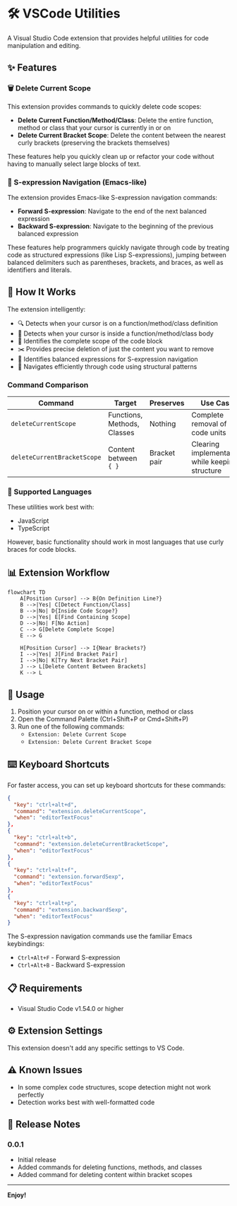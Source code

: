 # 🛠️ VSCode Utilities

A Visual Studio Code extension that provides helpful utilities for code manipulation and editing.

## ✨ Features

### 🗑️ Delete Current Scope

This extension provides commands to quickly delete code scopes:

- **Delete Current Function/Method/Class**: Delete the entire function, method or class that your cursor is currently in or on
- **Delete Current Bracket Scope**: Delete the content between the nearest curly brackets (preserving the brackets themselves)

These features help you quickly clean up or refactor your code without having to manually select large blocks of text.

### 🧭 S-expression Navigation (Emacs-like)

The extension provides Emacs-like S-expression navigation commands:

- **Forward S-expression**: Navigate to the end of the next balanced expression
- **Backward S-expression**: Navigate to the beginning of the previous balanced expression

These features help programmers quickly navigate through code by treating code as structured expressions (like Lisp S-expressions), jumping between balanced delimiters such as parentheses, brackets, and braces, as well as identifiers and literals.

## 🔄 How It Works

The extension intelligently:
- 🔍 Detects when your cursor is on a function/method/class definition
- 📍 Detects when your cursor is inside a function/method/class body
- 🔎 Identifies the complete scope of the code block
- ✂️ Provides precise deletion of just the content you want to remove
- 🧠 Identifies balanced expressions for S-expression navigation
- 🚀 Navigates efficiently through code using structural patterns

### Command Comparison

| Command | Target | Preserves | Use Case |
|---------|--------|-----------|----------|
| `deleteCurrentScope` | Functions, Methods, Classes | Nothing | Complete removal of code units |
| `deleteCurrentBracketScope` | Content between `{ }` | Bracket pair | Clearing implementation while keeping structure |

### 🧩 Supported Languages

These utilities work best with:
- JavaScript
- TypeScript

However, basic functionality should work in most languages that use curly braces for code blocks.

## 📊 Extension Workflow

```mermaid
flowchart TD
    A[Position Cursor] --> B{On Definition Line?}
    B -->|Yes| C[Detect Function/Class]
    B -->|No| D{Inside Code Scope?}
    D -->|Yes| E[Find Containing Scope]
    D -->|No| F[No Action]
    C --> G[Delete Complete Scope]
    E --> G
    
    H[Position Cursor] --> I{Near Brackets?}
    I -->|Yes| J[Find Bracket Pair]
    I -->|No| K[Try Next Bracket Pair]
    J --> L[Delete Content Between Brackets]
    K --> L
```

## 🚀 Usage

1. Position your cursor on or within a function, method or class
2. Open the Command Palette (Ctrl+Shift+P or Cmd+Shift+P)
3. Run one of the following commands:
   - `Extension: Delete Current Scope`
   - `Extension: Delete Current Bracket Scope`

## ⌨️ Keyboard Shortcuts

For faster access, you can set up keyboard shortcuts for these commands:

```json
{
  "key": "ctrl+alt+d",
  "command": "extension.deleteCurrentScope",
  "when": "editorTextFocus"
},
{
  "key": "ctrl+alt+b",
  "command": "extension.deleteCurrentBracketScope",
  "when": "editorTextFocus"
},
{
  "key": "ctrl+alt+f",
  "command": "extension.forwardSexp",
  "when": "editorTextFocus"
},
{
  "key": "ctrl+alt+p",
  "command": "extension.backwardSexp",
  "when": "editorTextFocus"
}
```

The S-expression navigation commands use the familiar Emacs keybindings:
- `Ctrl+Alt+F` - Forward S-expression
- `Ctrl+Alt+B` - Backward S-expression

## 📋 Requirements

- Visual Studio Code v1.54.0 or higher

## ⚙️ Extension Settings

This extension doesn't add any specific settings to VS Code.

## ⚠️ Known Issues

- In some complex code structures, scope detection might not work perfectly
- Detection works best with well-formatted code

## 📝 Release Notes

### 0.0.1

- Initial release
- Added commands for deleting functions, methods, and classes
- Added command for deleting content within bracket scopes

---

**Enjoy!**
